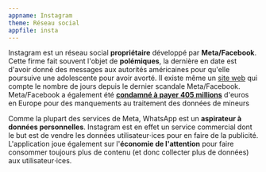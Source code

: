 ```yaml
---
appname: Instagram
theme: Réseau social
appfile: insta
---
```


Instagram est un réseau social **propriétaire** développé par **Meta/Facebook**. Cette firme fait souvent l'objet de **polémiques**, la dernière en date est d'avoir donné des messages aux autorités américaines pour qu'elle poursuive une adolescente pour avoir avorté. Il existe même un [site web](https://dayssincelastfacebookscandal.com/) qui compte le nombre de jours depuis le dernier scandale Meta/Facebook. Meta/Facebook a également été [**condamné à payer 405 millions**](https://www.lesechos.fr/tech-medias/hightech/instagram-condamne-a-payer-405-millions-deuros-en-europe-1785874) d'euros en Europe pour des manquements au traitement des données de mineurs

Comme la plupart des services de Meta, WhatsApp est un **aspirateur à données personnelles**. Instagram est en effet un service commercial dont le but est de vendre les données utilisateur⋅ices pour en faire de la publicité. L'application joue également sur l'**économie de l'attention** pour faire consommer toujours plus de contenu (et donc collecter plus de données) aux utilisateur⋅ices.

